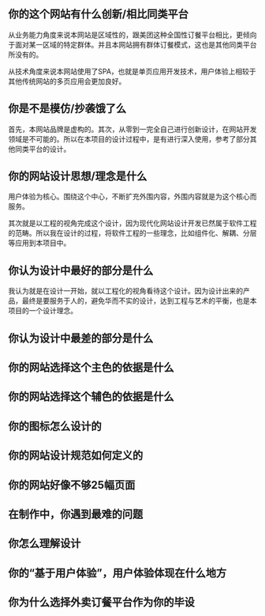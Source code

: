 
## 你的这个网站有什么创新/相比同类平台

从业务能力角度来说本网站是区域性的，跟美团这种全国性订餐平台相比，更倾向于面对某一区域的特定群体。并且本网站拥有群体订餐模式，这也是其他同类平台所没有的。

从技术角度来说本网站使用了SPA，也就是单页应用开发技术，用户体验上相较于其他传统网站的多页应用会更加良好。

## 你是不是模仿/抄袭饿了么

首先，本网站品牌是虚构的。其次，从零到一完全自己进行创新设计，在网站开发领域是不可能的。所以在本项目的设计过程中，是有进行深入使用，参考了部分其他同类平台的设计。

## 你的网站设计思想/理念是什么

用户体验为核心。围绕这个中心，不断扩充外围内容，外围内容就是为这个核心而服务。

其次就是以工程的视角完成这个设计，因为现代化网站设计开发已然属于软件工程的范畴。所以我在设计的过程，将软件工程的一些理念，比如组件化、解耦、分层等应用到本项目中。

## 你认为设计中最好的部分是什么

我认为就是在设计一开始，就以工程化的视角看待这个设计。因为设计出来的产品，最终是要服务于人的，避免华而不实的设计，达到工程与艺术的平衡，也是本项目的一个设计理念。

## 你认为设计中最差的部分是什么

## 你的网站选择这个主色的依据是什么

## 你的网站选择这个辅色的依据是什么

## 你的图标怎么设计的

## 你的网站设计规范如何定义的

## 你的网站好像不够25幅页面

## 在制作中，你遇到最难的问题

## 你怎么理解设计

## 你的“基于用户体验”，用户体验体现在什么地方

## 你为什么选择外卖订餐平台作为你的毕设